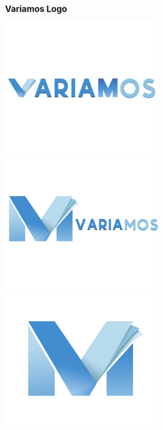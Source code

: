 # Variamos Logo

![Variamos_combinado.png](Variamos_combinado.png)

![Variamos_logotipo.png](Variamos_logotipo.png)

![Variamos_isotipo.png](Variamos_isotipo.png)